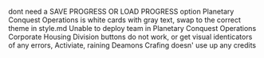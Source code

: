 dont need a SAVE PROGRESS OR LOAD PROGRESS option
Planetary Conquest Operations is white cards with gray text, swap to the correct theme in style.md
Unable to deploy team in Planetary Conquest Operations
Corporate Housing Division buttons do not work, or get visual identicators of any errors, Activiate, raining Deamons
Crafing doesn' use up any credits
